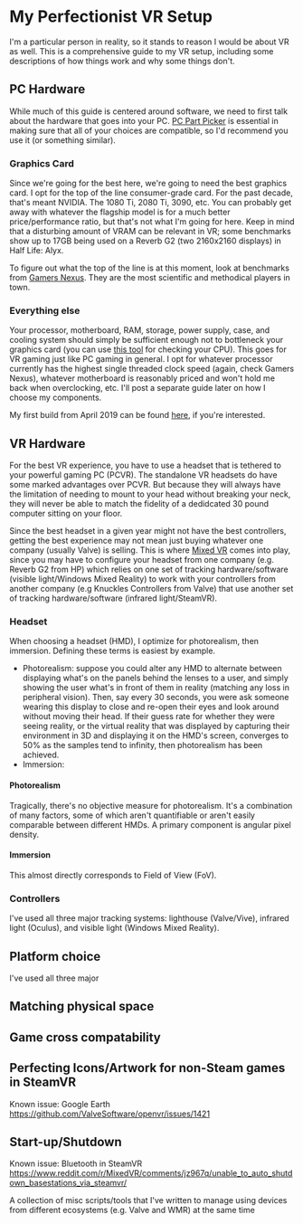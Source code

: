 # My Perfectionist VR Setup
I'm a particular person in reality, so it stands to reason I would be about VR as well. This is a comprehensive guide to my VR setup, including some descriptions of how things work and why some things don't.

## PC Hardware 
While much of this guide is centered around software, we need to first talk about the hardware that goes into your PC. [PC Part Picker](https://pcpartpicker.com/) is essential in making sure that all of your choices are compatible, so I'd recommend you use it (or something similar).

### Graphics Card
Since we're going for the best here, we're going to need the best graphics card. I opt for the top of the line consumer-grade card. For the past decade, that's meant NVIDIA. The 1080 Ti, 2080 Ti, 3090, etc. You can probably get away with whatever the flagship model is for a much better price/performance ratio, but that's not what I'm going for here. Keep in mind that a disturbing amount of VRAM can be relevant in VR; some benchmarks show up to 17GB being used on a Reverb G2 (two 2160x2160 displays) in Half Life: Alyx. 

To figure out what the top of the line is at this moment, look at benchmarks from [Gamers Nexus](https://www.youtube.com/user/GamersNexus). They are the most scientific and methodical players in town.

### Everything else
Your processor, motherboard, RAM, storage, power supply, case, and cooling system should simply be sufficient enough not to bottleneck your graphics card (you can use [this tool](https://pc-builds.com/calculator/) for checking your CPU). This goes for VR gaming just like PC gaming in general. I opt for whatever processor currently has the highest single threaded clock speed (again, check Gamers Nexus), whatever motherboard is reasonably priced and won't hold me back when overclocking, etc. I'll post a separate guide later on how I choose my components.

My first build from April 2019 can be found [here](https://pcpartpicker.com/user/monstermac77/saved/), if you're interested. 

## VR Hardware

For the best VR experience, you have to use a headset that is tethered to your powerful gaming PC (PCVR). The standalone VR headsets do have some marked advantages over PCVR. But because they will always have the limitation of needing to mount to your head without breaking your neck, they will never be able to match the fidelity of a dedidcated 30 pound computer sitting on your floor.

Since the best headset in a given year might not have the best controllers, getting the best experience may not mean just buying whatever one company (usually Valve) is selling. This is where [Mixed VR](https://www.reddit.com/r/MixedVR/) comes into play, since you may have to configure your headset from one company (e.g. Reverb G2 from HP) which relies on one set of tracking hardware/software (visible light/Windows Mixed Reality) to work with your controllers from another company (e.g Knuckles Controllers from Valve) that use another set of tracking hardware/software (infrared light/SteamVR).

### Headset

When choosing a headset (HMD), I optimize for photorealism, then immersion. Defining these terms is easiest by example. 

* Photorealism: suppose you could alter any HMD to alternate between displaying what's on the panels behind the lenses to a user, and simply showing the user what's in front of them in reality (matching any loss in peripheral vision). Then, say every 30 seconds, you were ask someone wearing this display to close and re-open their eyes and look around without moving their head. If their guess rate for whether they were seeing reality, or the virtual reality that was displayed by capturing their environment in 3D and displaying it on the HMD's screen, converges to 50% as the samples tend to infinity, then photorealism has been achieved.
* Immersion: 

#### Photorealism

Tragically, there's no objective measure for photorealism. It's a combination of many factors, some of which aren't quantifiable or aren't easily comparable between different HMDs. A primary component is angular pixel density. 

#### Immersion

This almost directly corresponds to Field of View (FoV).

### Controllers
I've used all three major tracking systems: lighthouse (Valve/Vive), infrared light (Oculus), and visible light (Windows Mixed Reality). 


## Platform choice
I've used all three major 

## Matching physical space

## Game cross compatability

## Perfecting Icons/Artwork for non-Steam games in SteamVR

Known issue: Google Earth https://github.com/ValveSoftware/openvr/issues/1421

## Start-up/Shutdown 

Known issue: Bluetooth in SteamVR https://www.reddit.com/r/MixedVR/comments/jz967q/unable_to_auto_shutdown_basestations_via_steamvr/

A collection of misc scripts/tools that I've written to manage using devices from different ecosystems (e.g. Valve and WMR) at the same time

